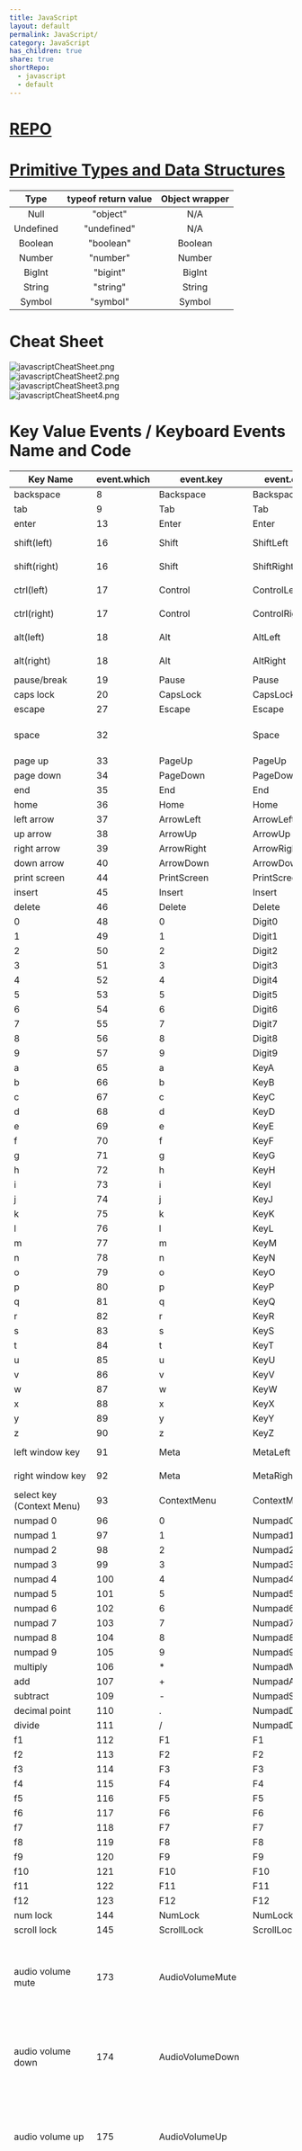 ```yaml
---
title: JavaScript
layout: default
permalink: JavaScript/
category: JavaScript
has_children: true
share: true
shortRepo:
  - javascript
  - default
---
```


# [REPO](https://github.com/14paxton/javascript)

# [Primitive Types and Data Structures](https://developer.mozilla.org/en-US/docs/Web/JavaScript/Data_structures)

|   Type    | typeof return value | Object wrapper |
|:---------:|:-------------------:|:--------------:|
|   Null    |      "object"       |      N/A       |
| Undefined |     "undefined"     |      N/A       |
|  Boolean  |      "boolean"      |    Boolean     |
|  Number   |      "number"       |     Number     |
|  BigInt   |      "bigint"       |     BigInt     |
|  String   |      "string"       |     String     |
|  Symbol   |      "symbol"       |     Symbol     |

# Cheat Sheet

![javascriptCheatSheet.png](..%2Fassets%2Fimages%2FjavascriptCheatSheet.png)  
![javascriptCheatSheet2.png](..%2Fassets%2Fimages%2FjavascriptCheatSheet2.png)  
![javascriptCheatSheet3.png](..%2Fassets%2Fimages%2FjavascriptCheatSheet3.png)  
![javascriptCheatSheet4.png](..%2Fassets%2Fimages%2FjavascriptCheatSheet4.png)

# Key Value Events / Keyboard Events Name and Code

<div>
<table>
  <thead>
    <tr>
      <th>Key Name</th>
      <th>event.which</th>
      <th>event.key</th>
      <th>event.code</th>
      <th>Notes</th>
    </tr>
  </thead>
  <tbody>
    <tr>
      <td>backspace</td>
      <td>8</td>
      <td>Backspace</td>
      <td>Backspace</td>
      <td></td>
    </tr>
    <tr>
      <td>tab</td>
      <td>9</td>
      <td>Tab</td>
      <td>Tab</td>
      <td></td>
    </tr>
    <tr>
      <td>enter</td>
      <td>13</td>
      <td>Enter</td>
      <td>Enter</td>
      <td></td>
    </tr>
    <tr>
      <td>shift(left)</td>
      <td>16</td>
      <td>Shift</td>
      <td>ShiftLeft</td>
      <td><code>event.shiftKey</code> is true</td>
    </tr>
    <tr>
      <td>shift(right)</td>
      <td>16</td>
      <td>Shift</td>
      <td>ShiftRight</td>
      <td><code>event.shiftKey</code> is true</td>
    </tr>
    <tr>
      <td>ctrl(left)</td>
      <td>17</td>
      <td>Control</td>
      <td>ControlLeft</td>
      <td><code>event.ctrlKey</code> is true</td>
    </tr>
    <tr>
      <td>ctrl(right)</td>
      <td>17</td>
      <td>Control</td>
      <td>ControlRight</td>
      <td><code>event.ctrlKey</code> is true</td>
    </tr>
    <tr>
      <td>alt(left)</td>
      <td>18</td>
      <td>Alt</td>
      <td>AltLeft</td>
      <td><code>event.altKey</code> is true</td>
    </tr>
    <tr>
      <td>alt(right)</td>
      <td>18</td>
      <td>Alt</td>
      <td>AltRight</td>
      <td><code>event.altKey</code> is true</td>
    </tr>
    <tr>
      <td>pause/break</td>
      <td>19</td>
      <td>Pause</td>
      <td>Pause</td>
      <td></td>
    </tr>
    <tr>
      <td>caps lock</td>
      <td>20</td>
      <td>CapsLock</td>
      <td>CapsLock</td>
      <td></td>
    </tr>
    <tr>
      <td>escape</td>
      <td>27</td>
      <td>Escape</td>
      <td>Escape</td>
      <td></td>
    </tr>
    <tr>
      <td>space</td>
      <td>32</td>
      <td></td>
      <td>Space</td>
      <td>The <code>event.key</code> value is a single space.</td>
    </tr>
    <tr>
      <td>page up</td>
      <td>33</td>
      <td>PageUp</td>
      <td>PageUp</td>
      <td></td>
    </tr>
    <tr>
      <td>page down</td>
      <td>34</td>
      <td>PageDown</td>
      <td>PageDown</td>
      <td></td>
    </tr>
    <tr>
      <td>end</td>
      <td>35</td>
      <td>End</td>
      <td>End</td>
      <td></td>
    </tr>
    <tr>
      <td>home</td>
      <td>36</td>
      <td>Home</td>
      <td>Home</td>
      <td></td>
    </tr>
    <tr>
      <td>left arrow</td>
      <td>37</td>
      <td>ArrowLeft</td>
      <td>ArrowLeft</td>
      <td></td>
    </tr>
    <tr>
      <td>up arrow</td>
      <td>38</td>
      <td>ArrowUp</td>
      <td>ArrowUp</td>
      <td></td>
    </tr>
    <tr>
      <td>right arrow</td>
      <td>39</td>
      <td>ArrowRight</td>
      <td>ArrowRight</td>
      <td></td>
    </tr>
    <tr>
      <td>down arrow</td>
      <td>40</td>
      <td>ArrowDown</td>
      <td>ArrowDown</td>
      <td></td>
    </tr>
    <tr>
      <td>print screen</td>
      <td>44</td>
      <td>PrintScreen</td>
      <td>PrintScreen</td>
      <td></td>
    </tr>
    <tr>
      <td>insert</td>
      <td>45</td>
      <td>Insert</td>
      <td>Insert</td>
      <td></td>
    </tr>
    <tr>
      <td>delete</td>
      <td>46</td>
      <td>Delete</td>
      <td>Delete</td>
      <td></td>
    </tr>
    <tr>
      <td>0</td>
      <td>48</td>
      <td>0</td>
      <td>Digit0</td>
      <td></td>
    </tr>
    <tr>
      <td>1</td>
      <td>49</td>
      <td>1</td>
      <td>Digit1</td>
      <td></td>
    </tr>
    <tr>
      <td>2</td>
      <td>50</td>
      <td>2</td>
      <td>Digit2</td>
      <td></td>
    </tr>
    <tr>
      <td>3</td>
      <td>51</td>
      <td>3</td>
      <td>Digit3</td>
      <td></td>
    </tr>
    <tr>
      <td>4</td>
      <td>52</td>
      <td>4</td>
      <td>Digit4</td>
      <td></td>
    </tr>
    <tr>
      <td>5</td>
      <td>53</td>
      <td>5</td>
      <td>Digit5</td>
      <td></td>
    </tr>
    <tr>
      <td>6</td>
      <td>54</td>
      <td>6</td>
      <td>Digit6</td>
      <td></td>
    </tr>
    <tr>
      <td>7</td>
      <td>55</td>
      <td>7</td>
      <td>Digit7</td>
      <td></td>
    </tr>
    <tr>
      <td>8</td>
      <td>56</td>
      <td>8</td>
      <td>Digit8</td>
      <td></td>
    </tr>
    <tr>
      <td>9</td>
      <td>57</td>
      <td>9</td>
      <td>Digit9</td>
      <td></td>
    </tr>
    <tr>
      <td>a</td>
      <td>65</td>
      <td>a</td>
      <td>KeyA</td>
      <td></td>
    </tr>
    <tr>
      <td>b</td>
      <td>66</td>
      <td>b</td>
      <td>KeyB</td>
      <td></td>
    </tr>
    <tr>
      <td>c</td>
      <td>67</td>
      <td>c</td>
      <td>KeyC</td>
      <td></td>
    </tr>
    <tr>
      <td>d</td>
      <td>68</td>
      <td>d</td>
      <td>KeyD</td>
      <td></td>
    </tr>
    <tr>
      <td>e</td>
      <td>69</td>
      <td>e</td>
      <td>KeyE</td>
      <td></td>
    </tr>
    <tr>
      <td>f</td>
      <td>70</td>
      <td>f</td>
      <td>KeyF</td>
      <td></td>
    </tr>
    <tr>
      <td>g</td>
      <td>71</td>
      <td>g</td>
      <td>KeyG</td>
      <td></td>
    </tr>
    <tr>
      <td>h</td>
      <td>72</td>
      <td>h</td>
      <td>KeyH</td>
      <td></td>
    </tr>
    <tr>
      <td>i</td>
      <td>73</td>
      <td>i</td>
      <td>KeyI</td>
      <td></td>
    </tr>
    <tr>
      <td>j</td>
      <td>74</td>
      <td>j</td>
      <td>KeyJ</td>
      <td></td>
    </tr>
    <tr>
      <td>k</td>
      <td>75</td>
      <td>k</td>
      <td>KeyK</td>
      <td></td>
    </tr>
    <tr>
      <td>l</td>
      <td>76</td>
      <td>l</td>
      <td>KeyL</td>
      <td></td>
    </tr>
    <tr>
      <td>m</td>
      <td>77</td>
      <td>m</td>
      <td>KeyM</td>
      <td></td>
    </tr>
    <tr>
      <td>n</td>
      <td>78</td>
      <td>n</td>
      <td>KeyN</td>
      <td></td>
    </tr>
    <tr>
      <td>o</td>
      <td>79</td>
      <td>o</td>
      <td>KeyO</td>
      <td></td>
    </tr>
    <tr>
      <td>p</td>
      <td>80</td>
      <td>p</td>
      <td>KeyP</td>
      <td></td>
    </tr>
    <tr>
      <td>q</td>
      <td>81</td>
      <td>q</td>
      <td>KeyQ</td>
      <td></td>
    </tr>
    <tr>
      <td>r</td>
      <td>82</td>
      <td>r</td>
      <td>KeyR</td>
      <td></td>
    </tr>
    <tr>
      <td>s</td>
      <td>83</td>
      <td>s</td>
      <td>KeyS</td>
      <td></td>
    </tr>
    <tr>
      <td>t</td>
      <td>84</td>
      <td>t</td>
      <td>KeyT</td>
      <td></td>
    </tr>
    <tr>
      <td>u</td>
      <td>85</td>
      <td>u</td>
      <td>KeyU</td>
      <td></td>
    </tr>
    <tr>
      <td>v</td>
      <td>86</td>
      <td>v</td>
      <td>KeyV</td>
      <td></td>
    </tr>
    <tr>
      <td>w</td>
      <td>87</td>
      <td>w</td>
      <td>KeyW</td>
      <td></td>
    </tr>
    <tr>
      <td>x</td>
      <td>88</td>
      <td>x</td>
      <td>KeyX</td>
      <td></td>
    </tr>
    <tr>
      <td>y</td>
      <td>89</td>
      <td>y</td>
      <td>KeyY</td>
      <td></td>
    </tr>
    <tr>
      <td>z</td>
      <td>90</td>
      <td>z</td>
      <td>KeyZ</td>
      <td></td>
    </tr>
    <tr>
      <td>left window key</td>
      <td>91</td>
      <td>Meta</td>
      <td>MetaLeft</td>
      <td><code>event.metaKey</code> is true</td>
    </tr>
    <tr>
      <td>right window key</td>
      <td>92</td>
      <td>Meta</td>
      <td>MetaRight</td>
      <td><code>event.metaKey</code> is true</td>
    </tr>
    <tr>
      <td>select key (Context Menu)</td>
      <td>93</td>
      <td>ContextMenu</td>
      <td>ContextMenu</td>
      <td></td>
    </tr>
    <tr>
      <td>numpad 0</td>
      <td>96</td>
      <td>0</td>
      <td>Numpad0</td>
      <td></td>
    </tr>
    <tr>
      <td>numpad 1</td>
      <td>97</td>
      <td>1</td>
      <td>Numpad1</td>
      <td></td>
    </tr>
    <tr>
      <td>numpad 2</td>
      <td>98</td>
      <td>2</td>
      <td>Numpad2</td>
      <td></td>
    </tr>
    <tr>
      <td>numpad 3</td>
      <td>99</td>
      <td>3</td>
      <td>Numpad3</td>
      <td></td>
    </tr>
    <tr>
      <td>numpad 4</td>
      <td>100</td>
      <td>4</td>
      <td>Numpad4</td>
      <td></td>
    </tr>
    <tr>
      <td>numpad 5</td>
      <td>101</td>
      <td>5</td>
      <td>Numpad5</td>
      <td></td>
    </tr>
    <tr>
      <td>numpad 6</td>
      <td>102</td>
      <td>6</td>
      <td>Numpad6</td>
      <td></td>
    </tr>
    <tr>
      <td>numpad 7</td>
      <td>103</td>
      <td>7</td>
      <td>Numpad7</td>
      <td></td>
    </tr>
    <tr>
      <td>numpad 8</td>
      <td>104</td>
      <td>8</td>
      <td>Numpad8</td>
      <td></td>
    </tr>
    <tr>
      <td>numpad 9</td>
      <td>105</td>
      <td>9</td>
      <td>Numpad9</td>
      <td></td>
    </tr>
    <tr>
      <td>multiply</td>
      <td>106</td>
      <td>*</td>
      <td>NumpadMultiply</td>
      <td></td>
    </tr>
    <tr>
      <td>add</td>
      <td>107</td>
      <td>+</td>
      <td>NumpadAdd</td>
      <td></td>
    </tr>
    <tr>
      <td>subtract</td>
      <td>109</td>
      <td>-</td>
      <td>NumpadSubtract</td>
      <td></td>
    </tr>
    <tr>
      <td>decimal point</td>
      <td>110</td>
      <td>.</td>
      <td>NumpadDecimal</td>
      <td></td>
    </tr>
    <tr>
      <td>divide</td>
      <td>111</td>
      <td>/</td>
      <td>NumpadDivide</td>
      <td></td>
    </tr>
    <tr>
      <td>f1</td>
      <td>112</td>
      <td>F1</td>
      <td>F1</td>
      <td></td>
    </tr>
    <tr>
      <td>f2</td>
      <td>113</td>
      <td>F2</td>
      <td>F2</td>
      <td></td>
    </tr>
    <tr>
      <td>f3</td>
      <td>114</td>
      <td>F3</td>
      <td>F3</td>
      <td></td>
    </tr>
    <tr>
      <td>f4</td>
      <td>115</td>
      <td>F4</td>
      <td>F4</td>
      <td></td>
    </tr>
    <tr>
      <td>f5</td>
      <td>116</td>
      <td>F5</td>
      <td>F5</td>
      <td></td>
    </tr>
    <tr>
      <td>f6</td>
      <td>117</td>
      <td>F6</td>
      <td>F6</td>
      <td></td>
    </tr>
    <tr>
      <td>f7</td>
      <td>118</td>
      <td>F7</td>
      <td>F7</td>
      <td></td>
    </tr>
    <tr>
      <td>f8</td>
      <td>119</td>
      <td>F8</td>
      <td>F8</td>
      <td></td>
    </tr>
    <tr>
      <td>f9</td>
      <td>120</td>
      <td>F9</td>
      <td>F9</td>
      <td></td>
    </tr>
    <tr>
      <td>f10</td>
      <td>121</td>
      <td>F10</td>
      <td>F10</td>
      <td></td>
    </tr>
    <tr>
      <td>f11</td>
      <td>122</td>
      <td>F11</td>
      <td>F11</td>
      <td></td>
    </tr>
    <tr>
      <td>f12</td>
      <td>123</td>
      <td>F12</td>
      <td>F12</td>
      <td></td>
    </tr>
    <tr>
      <td>num lock</td>
      <td>144</td>
      <td>NumLock</td>
      <td>NumLock</td>
      <td></td>
    </tr>
    <tr>
      <td>scroll lock</td>
      <td>145</td>
      <td>ScrollLock</td>
      <td>ScrollLock</td>
      <td></td>
    </tr>
    <tr>
      <td>audio volume mute</td>
      <td>173</td>
      <td>AudioVolumeMute</td>
      <td></td>
      <td>
        ⚠️ The <code>event.which</code> value is 181 in Firefox. Also FF
        provides the code value as, <code>VolumeMute</code>
      </td>
    </tr>
    <tr>
      <td>audio volume down</td>
      <td>174</td>
      <td>AudioVolumeDown</td>
      <td></td>
      <td>
        ⚠️ The <code>event.which</code> value is 182 in Firefox. Also FF
        provides the code value as, <code>VolumeDown</code>
      </td>
    </tr>
    <tr>
      <td>audio volume up</td>
      <td>175</td>
      <td>AudioVolumeUp</td>
      <td></td>
      <td>
        ⚠️ The <code>event.which</code> value is 183 in Firefox. Also FF
        provides the code value as, <code>VolumeUp</code>
      </td>
    </tr>
    <tr>
      <td>media player</td>
      <td>181</td>
      <td>LaunchMediaPlayer</td>
      <td></td>
      <td>
        ⚠️ The ️<code>event.which</code> value is 0(no value) in Firefox. Also
        FF provides the code value as, <code>MediaSelect</code>
      </td>
    </tr>
    <tr>
      <td>launch application 1</td>
      <td>182</td>
      <td>LaunchApplication1</td>
      <td></td>
      <td>
        ⚠️ The ️<code>event.which</code> value is 0(no value) in Firefox. Also
        FF provides the code value as, <code>LaunchApp1</code>
      </td>
    </tr>
    <tr>
      <td>launch application 2</td>
      <td>183</td>
      <td>LaunchApplication2</td>
      <td></td>
      <td>
        ⚠️ The ️<code>event.which</code> value is 0(no value) in Firefox. Also
        FF provides the code value as, <code>LaunchApp2</code>
      </td>
    </tr>
    <tr>
      <td>semi-colon</td>
      <td>186</td>
      <td>;</td>
      <td>Semicolon</td>
      <td>⚠️ The <code>event.which</code> value is 59 in Firefox</td>
    </tr>
    <tr>
      <td>equal sign</td>
      <td>187</td>
      <td>=</td>
      <td>Equal</td>
      <td>⚠️ The <code>event.which</code> value is 61 in Firefox</td>
    </tr>
    <tr>
      <td>comma</td>
      <td>188</td>
      <td>,</td>
      <td>Comma</td>
      <td></td>
    </tr>
    <tr>
      <td>dash</td>
      <td>189</td>
      <td>-</td>
      <td>Minus</td>
      <td>⚠️ The <code>event.which</code> value is 173 in Firefox</td>
    </tr>
    <tr>
      <td>period</td>
      <td>190</td>
      <td>.</td>
      <td>Period</td>
      <td></td>
    </tr>
    <tr>
      <td>forward slash</td>
      <td>191</td>
      <td>/</td>
      <td>Slash</td>
      <td></td>
    </tr>
    <tr>
      <td>Backquote/Grave accent</td>
      <td>192</td>
      <td>`</td>
      <td>Backquote</td>
      <td></td>
    </tr>
    <tr>
      <td>open bracket</td>
      <td>219</td>
      <td>[</td>
      <td>BracketLeft</td>
      <td></td>
    </tr>
    <tr>
      <td>back slash</td>
      <td>220</td>
      <td>\</td>
      <td>Backslash</td>
      <td></td>
    </tr>
    <tr>
      <td>close bracket</td>
      <td>221</td>
      <td>]</td>
      <td>BracketRight</td>
      <td></td>
    </tr>
    <tr>
      <td>single quote</td>
      <td>222</td>
      <td>'</td>
      <td>Quote</td>
      <td></td>
    </tr>
  </tbody>
</table>
</div>